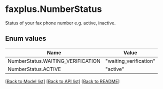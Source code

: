 # faxplus.NumberStatus
Status of your fax phone number e.g. active, inactive.

## Enum values
Name | Value
---- | -----
NumberStatus.WAITING_VERIFICATION | &quot;waiting_verification&quot;
NumberStatus.ACTIVE | &quot;active&quot;

[[Back to Model list]](../README.md#documentation-for-models) [[Back to API list]](../README.md#documentation-for-api-endpoints) [[Back to README]](../README.md)

